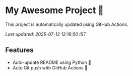 # My Awesome Project 🚀

This project is automatically updated using GitHub Actions.

_Last updated: 2025-07-12 12:16:50 IST_

## Features
- Auto-update README using Python 🐍
- Auto Git push with GitHub Actions 🤖
